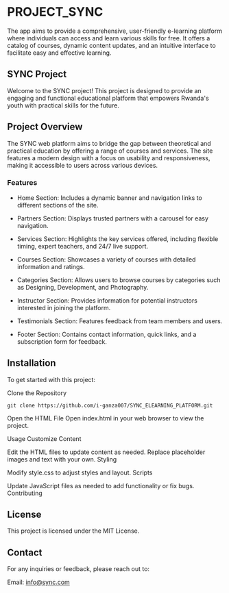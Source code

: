 # PROJECT_SYNC
The app aims to provide a comprehensive, user-friendly e-learning platform where individuals can access and learn various skills for free. It offers a catalog of courses, dynamic content updates, and an intuitive interface to facilitate easy and effective learning.

## SYNC Project
Welcome to the SYNC project! This project is designed to provide an engaging and functional educational platform that empowers Rwanda's youth with practical skills for the future.

## Project Overview
The SYNC web platform aims to bridge the gap between theoretical and practical education by offering a range of courses and services. The site features a modern design with a focus on usability and responsiveness, making it accessible to users across various devices.

### Features
- Home Section: Includes a dynamic banner and navigation links to different sections of the site.

-  Partners Section: Displays trusted partners with a carousel for easy navigation.

-  Services Section: Highlights the key services offered, including flexible timing, expert teachers, and 24/7 live support.

-  Courses Section: Showcases a variety of courses with detailed information and ratings.

- Categories Section: Allows users to browse courses by categories such as Designing, Development, and Photography.

- Instructor Section: Provides information for potential instructors interested in joining the platform.

-  Testimonials Section: Features feedback from team members and users.
-  Footer Section: Contains contact information, quick links, and a subscription form for feedback.

## Installation
To get started with this project:

Clone the Repository

``git clone https://github.com/i-ganza007/SYNC_ELEARNING_PLATFORM.git``

Open the HTML File
Open index.html in your web browser to view the project.

Usage
Customize Content

Edit the HTML files to update content as needed.
Replace placeholder images and text with your own.
Styling

Modify style.css to adjust styles and layout.
Scripts

Update JavaScript files as needed to add functionality or fix bugs.
Contributing

## License
This project is licensed under the MIT License.

## Contact
For any inquiries or feedback, please reach out to:

Email: info@sync.com
